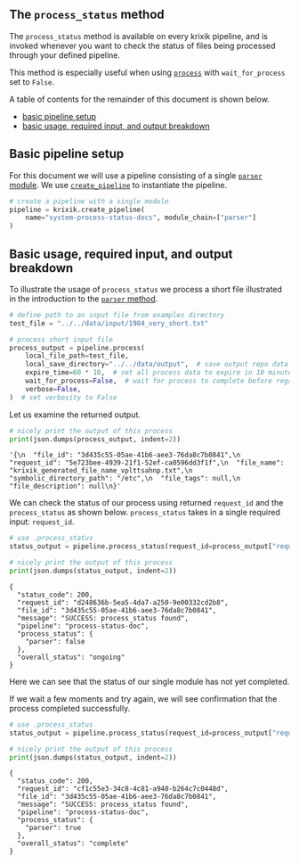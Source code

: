 ## The `process_status` method

The `process_status` method is available on every krixik pipeline, and is invoked whenever you want to check the status of files being processed through your defined pipeline.

This method is especially useful when using [`process`](system/process.md) with `wait_for_process` set to `False`.

A table of contents for the remainder of this document is shown below.

- [basic pipeline setup](#basic-pipeline-setup)
- [basic usage, required input, and output breakdown](#basic-usage,-required-input,-and-output-breakdown)

## Basic pipeline setup

For this document we will use a pipeline consisting of a single [`parser` module](modules/parser.md).  We use [`create_pipeline`](system/create_save_load.md) to instantiate the pipeline.


```python
# create a pipeline with a single module
pipeline = krixik.create_pipeline(
    name="system-process-status-docs", module_chain=["parser"]
)
```

## Basic usage, required input, and output breakdown

To illustrate the usage of `process_status` we process a short file illustrated in the introduction to the [`parser` method](modules/parser.md).


```python
# define path to an input file from examples directory
test_file = "../../data/input/1984_very_short.txt"

# process short input file
process_output = pipeline.process(
    local_file_path=test_file,
    local_save_directory="../../data/output",  # save output repo data output subdir
    expire_time=60 * 10,  # set all process data to expire in 10 minutes
    wait_for_process=False,  # wait for process to complete before regaining ide
    verbose=False,
)  # set verbosity to False
```

Let us examine the returned output.


```python
# nicely print the output of this process
print(json.dumps(process_output, indent=2))
```




    '{\n  "file_id": "3d435c55-05ae-41b6-aee3-76da8c7b0841",\n  "request_id": "5e723bee-4939-21f1-52ef-ca0596dd3f1f",\n  "file_name": "krixik_generated_file_name_vplttsahnp.txt",\n  "symbolic_directory_path": "/etc",\n  "file_tags": null,\n  "file_description": null\n}'



We can check the status of our process using returned `request_id` and the `process_status` as shown below.  `process_status` takes in a single required input: `request_id`.


```python
# use .process_status
status_output = pipeline.process_status(request_id=process_output["request_id"])

# nicely print the output of this process
print(json.dumps(status_output, indent=2))
```

    {
      "status_code": 200,
      "request_id": "d248636b-5ea5-4da7-a250-9e00332cd2b8",
      "file_id": "3d435c55-05ae-41b6-aee3-76da8c7b0841",
      "message": "SUCCESS: process_status found",
      "pipeline": "process-status-doc",
      "process_status": {
        "parser": false
      },
      "overall_status": "ongoing"
    }


Here we can see that the status of our single module has not yet completed.

If we wait a few moments and try again, we will see confirmation that the process completed successfully.


```python
# use .process_status
status_output = pipeline.process_status(request_id=process_output["request_id"])

# nicely print the output of this process
print(json.dumps(status_output, indent=2))
```

    {
      "status_code": 200,
      "request_id": "cf1c55e3-34c8-4c81-a940-b264c7c0448d",
      "file_id": "3d435c55-05ae-41b6-aee3-76da8c7b0841",
      "message": "SUCCESS: process_status found",
      "pipeline": "process-status-doc",
      "process_status": {
        "parser": true
      },
      "overall_status": "complete"
    }

